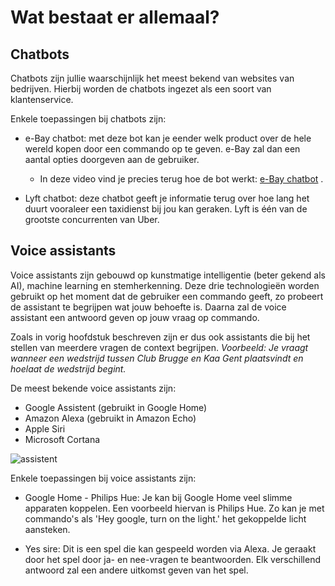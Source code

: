 # Wat bestaat er allemaal? 

## Chatbots
Chatbots zijn jullie waarschijnlijk het meest bekend van websites van bedrijven. Hierbij worden de chatbots ingezet als een soort van klantenservice.

Enkele toepassingen bij chatbots zijn: 
- e-Bay chatbot: met deze bot kan je eender welk product over de hele wereld kopen door een commando op te geven. e-Bay zal dan een aantal opties doorgeven aan de gebruiker.
  - In deze video vind je precies terug hoe de bot werkt: [e-Bay chatbot](https://www.youtube.com/watch?v=oXt85rA2HDk) .
  
- Lyft chatbot: deze chatbot geeft je informatie terug over hoe lang het duurt vooraleer een taxidienst bij jou kan geraken. Lyft is één van de grootste concurrenten van Uber.

## Voice assistants
Voice assistants zijn gebouwd op kunstmatige intelligentie (beter gekend als AI), machine learning en stemherkenning. Deze drie technologieën worden gebruikt op het moment dat de gebruiker een commando geeft, zo probeert de assistant te begrijpen wat jouw behoefte is. Daarna zal de voice assistant een antwoord geven op jouw vraag op commando.

Zoals in vorig hoofdstuk beschreven zijn er dus ook assistants die bij het stellen van meerdere vragen de context begrijpen. 
_Voorbeeld: Je vraagt wanneer een wedstrijd tussen Club Brugge en Kaa Gent plaatsvindt en hoelaat de wedstrijd begint._

De meest bekende voice assistants zijn: 
- Google Assistent (gebruikt in Google Home)
- Amazon Alexa (gebruikt in Amazon Echo)
- Apple Siri
- Microsoft Cortana

![assistent](https://ebusinessinstitute.com/wp-content/uploads/2018/06/voice-technology-assistants.jpg)

Enkele toepassingen bij voice assistants zijn: 
- Google Home - Philips Hue: Je kan bij Google Home veel slimme apparaten koppelen. Een voorbeeld hiervan is Philips Hue. Zo kan je met commando's als 'Hey google, turn on the light.' het gekoppelde licht aansteken.
  
- Yes sire: Dit is een spel die kan gespeeld worden via Alexa. Je geraakt door het spel door ja- en nee-vragen te beantwoorden. Elk verschillend antwoord zal een andere uitkomst geven van het spel.